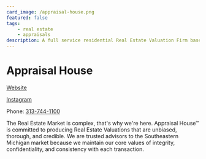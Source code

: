```yaml
---
card_image: /appraisal-house.png
featured: false
tags: 
    - real estate
    - appraisals
description: A full service residential Real Estate Valuation Firm based in Southeast Michigan. 
---
```


# Appraisal House

[Website](https://www.theappraisalhouse.com/)

[Instagram](https://www.instagram.com/appraisalhouse/)

Phone: [313-744-1100](tel:313-744-1100)


The Real Estate Market is complex, that's why we're here. Appraisal House™ is committed to producing Real Estate Valuations that are unbiased, thorough, and credible. We are trusted advisors to the Southeastern Michigan market because we maintain our core values of integrity, confidentiality, and consistency with each transaction.